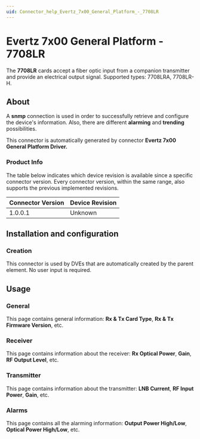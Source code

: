 ```yaml
---
uid: Connector_help_Evertz_7x00_General_Platform_-_7708LR
---
```


# Evertz 7x00 General Platform - 7708LR

The **7708LR** cards accept a fiber optic input from a companion transmitter and provide an electrical output signal. Supported types: 7708LRA, 7708LR-H.

## About

A **snmp** connection is used in order to successfully retrieve and configure the device's information. Also, there are different **alarming** and **trending** possibilities.

This connector is automatically generated by connector **Evertz 7x00 General Platform Driver.**

### Product Info

The table below indicates which device revision is available since a specific connector version. Every connector version, within the same range, also supports the previous implemented revisions.

| **Connector Version** | **Device Revision** |
|--------------------|---------------------|
| 1.0.0.1            | Unknown             |

## Installation and configuration

### Creation

This connector is used by DVEs that are automatically created by the parent element. No user input is required.

## Usage

### General

This page contains general information: **Rx & Tx Card Type**, **Rx & Tx Firmware Version**, etc.

### Receiver

This page contains information about the receiver: **Rx Optical Power**, **Gain**, **RF Output Level**, etc.

### Transmitter

This page contains information about the transmitter: **LNB Current**, **RF Input Power**, **Gain**, etc.

### Alarms

This page contains all the alarming information: **Output Power High/Low**, **Optical Power High/Low**, etc.
